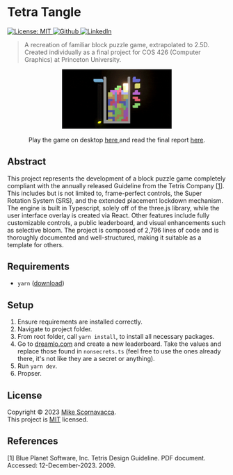 <h1 align="left">Tetra Tangle</h1>

<p>
  <a href="https://github.com/scornz/taj-assassin/blob/main/LICENSE" target="_blank">
    <img alt="License: MIT" src="https://img.shields.io/badge/License-MIT-yellow.svg" />
  </a>
  <a href="https://github.com/scornz" target="_blank">
    <img alt="Github" src="https://img.shields.io/badge/GitHub-@scornz-blue.svg" />
  </a>
  <a href="https://linkedin.com/in/mscornavacca" target="_blank">
    <img alt="LinkedIn" src="https://img.shields.io/badge/LinkedIn-@mscornavacca-blue.svg" />
  </a>
</p>

> A recreation of familiar block puzzle game, extrapolated to 2.5D. Created individually
> as a final project for COS 426 (Computer Graphics) at Princeton University.

<p align="center">
  <img src="https://raw.githubusercontent.com/scornz/tetra-tangle/main/media/tetra-tangle-example.gif" alt="Example gameplay" width="50%"/>
</p>

<p align="center">
  Play the game on desktop
  <a href="https://tetra.mscornz.com"> here </a>
  and read the final report
  <a href="https://github.com/scornz/tetra-tangle/blob/main/final-report.pdf">here</a>.
</p>

## Abstract

This project represents the development of a block puzzle game completely compliant with the annually released Guideline from the Tetris Company [[1](#1)]. This includes but is not limited to, frame-perfect controls, the Super Rotation System (SRS), and the extended placement lockdown mechanism. The engine is built in Typescript, solely off of the three.js library, while the user interface overlay is created via React. Other features include fully customizable controls, a public leaderboard, and visual enhancements such as selective bloom. The project is composed of 2,796 lines of code and is thoroughly documented and well-structured, making it suitable as a template for others.

## Requirements

- `yarn` ([download](https://classic.yarnpkg.com/lang/en/docs/install))

## Setup

1.  Ensure requirements are installed correctly.
2.  Navigate to project folder.
3.  From root folder, call `yarn install`, to install all necessary packages.
4.  Go to [dreamlo.com](https://dreamlo.com/) and create a new leaderboard. Take the values and replace those found in `nonsecrets.ts` (feel free to use the ones already there, it's not like they are a secret or anything).
5.  Run `yarn dev`.
6.  Propser.

## License

Copyright © 2023 [Mike Scornavacca](https://github.com/scornz).<br />
This project is [MIT](https://github.com/scornz/tetra-tangle/blob/main/LICENSE) licensed.

## References

[<a id="1">1</a>]
Blue Planet Software, Inc. Tetris Design Guideline. PDF document. Accessed: 12-December-2023. 2009.
